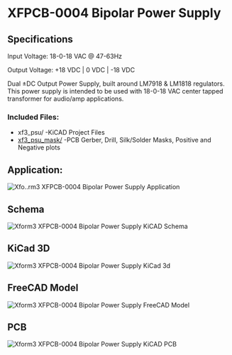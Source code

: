 # XFPCB-0004 Bipolar Power Supply 

## Specifications

Input Voltage:  18-0-18 VAC @ 47-63Hz

Output Voltage: +18 VDC | 0 VDC | -18 VDC

Dual ±DC Output Power Supply, built around LM7918 & LM1818 regulators. This power supply is intended to be used with 18-0-18 VAC center tapped transformer for audio/amp applications.

### Included Files:
* xf3_psu/  -KiCAD Project Files
* [xf3_psu_mask/](https://github.com/xform3/XFPCB-0004-PSU/tree/master/xf3_psu_mask) -PCB Gerber, Drill, Silk/Solder Masks, Positive and Negative plots

## Application:
![Xfo..rm3 XFPCB-0004 Bipolar Power Supply Application](../master/graphics/kicad_psu_application.png)

## Schema
![Xform3 XFPCB-0004 Bipolar Power Supply KiCAD Schema](../master/graphics/kicad_psu_schema.png)

## KiCad 3D
![Xform3 XFPCB-0004 Bipolar Power Supply KiCad 3d](../master/graphics/kicad_psu_3d.png)

## FreeCAD Model
![Xform3 XFPCB-0004 Bipolar Power Supply FreeCAD Model](../master/graphics/kicad_psu_3d_freecad.png)

## PCB
![Xform3 XFPCB-0004 Bipolar Power Supply KiCAD PCB](../master/graphics/kicad_psu_pcb.png)

